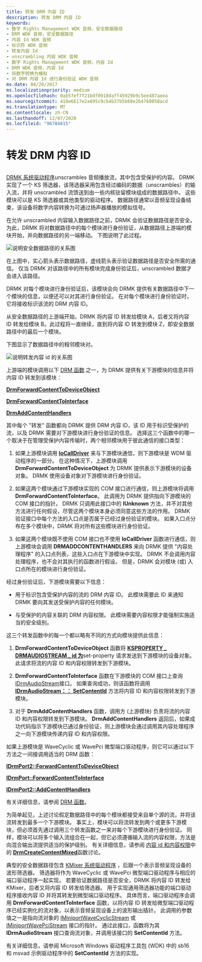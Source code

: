```yaml
---
title: 转发 DRM 内容 ID
description: 转发 DRM 内容 ID
keywords:
- 数字 Rights Management WDK 音频，安全数据路径
- DRM WDK 音频，安全数据路径
- 内容 Id WDK 音频
- 标识符 WDK 音频
- 转发内容 Id
- unscrambling 内容 WDK 音频
- 数字 Rights Management WDK 音频，内容 Id
- DRM WDK 音频，内容 Id
- 将数字转换为模拟
- 对 DRM 内容 Id 进行身份验证 WDK 音频
ms.date: 04/20/2017
ms.localizationpriority: medium
ms.openlocfilehash: 0ab57ef7f21bdf0918daff45929b9c5ee487aeea
ms.sourcegitcommit: 418e6617e2a695c9cb4b37b5b60e264760858acd
ms.translationtype: MT
ms.contentlocale: zh-CN
ms.lasthandoff: 12/07/2020
ms.locfileid: "96784815"
---
```

# <a name="forwarding-drm-content-ids"></a>转发 DRM 内容 ID


## <span id="forwarding_drm_content_ids"></span><span id="FORWARDING_DRM_CONTENT_IDS"></span>


[DRMK 系统驱动程序](kernel-mode-wdm-audio-components.md#drmk_system_driver)unscrambles 音频播放流，其中包含受保护的内容。 DRMK 实现了一个 KS 筛选器，该筛选器采用包含经过编码的数据（unscrambles）的输入流，并将 unscrambled 流馈送到由一些内核驻留模块组成的数据路径中。 这些模块可以是 KS 筛选器或其他类型的驱动程序。 数据路径通常以音频呈现设备结束，该设备将数字内容转换为可通过扬声器播放的模拟信号。

在允许 unscrambled 内容输入数据路径之前，DRMK 会验证数据路径是否安全。 为此，DRMK 将对数据路径中的每个模块进行身份验证，从数据路径上游端的模块开始，并向数据路径的另一端移动。 下图说明了此过程。

![说明安全数据路径的关系图](images/securepath.png)

在上图中，实心箭头表示数据路径，虚线箭头表示验证数据路径是否安全所需的通信。 仅当 DRMK 对该路径中的所有模块完成身份验证后，unscrambled 数据才会进入该路径。

DRMK 对每个模块进行身份验证后，该模块会向 DRMK 提供有关数据路径中下一个模块的信息，以便还可以对其进行身份验证。 在对每个模块进行身份验证时，它将接收标识该流的 DRM 内容 ID。

从安全数据路径的上游端开始，DRMK 将内容 ID 转发给模块 A，后者又将内容 ID 转发给模块 B。此过程将一直继续，直到将内容 ID 转发到模块 Z，即安全数据路径中的最后一个模块。

下图显示了数据路径中的相邻模块对。

![说明转发内容 id 的关系图](images/forwardid.png)

上游端的模块调用以下 [DRM 函数](./drm-functions.md) 之一，为 DRMK 提供有关下游模块的信息并将内容 ID 转发到该模块：

[**DrmForwardContentToDeviceObject**](/windows-hardware/drivers/ddi/drmk/nf-drmk-drmforwardcontenttodeviceobject)

[**DrmForwardContentToInterface**](/windows-hardware/drivers/ddi/drmk/nf-drmk-drmforwardcontenttointerface)

[**DrmAddContentHandlers**](/windows-hardware/drivers/ddi/drmk/nf-drmk-drmaddcontenthandlers)

其中每个 "转发" 函数都向 DRMK 提供 DRM 内容 ID，该 ID 用于标识受保护的流，以及 DRMK 需要对下游模块进行身份验证的信息。 选择这三个函数中的哪一个取决于在管理受保护内容传输时，两个相邻模块用于彼此通信的接口类型：

1.  如果上游模块调用 [**IoCallDriver**](/windows-hardware/drivers/ddi/wdm/nf-wdm-iocalldriver) 来与下游模块通信，则下游模块是 WDM 驱动程序的一部分。 在这种情况下，上游模块调用 **DrmForwardContentToDeviceObject** 为 DRMK 提供表示下游模块的设备对象。 DRMK 使用设备对象对下游模块进行身份验证。

2.  如果这两个模块通过下游模块实现的 COM 接口进行通信，则上游模块将调用 **DrmForwardContentToInterface**。 此调用为 DRMK 提供指向下游模块的 COM 接口的指针。 DRMK 只调用此接口中的 **IUnknown** 方法，并不对其他方法进行任何假设，尽管这两个模块本身必须同意这些方法的作用。 DRMK 验证接口中每个方法的入口点是否属于已经过身份验证的模块。 如果入口点分布在多个模块中，DRMK 将对所有这些模块进行身份验证。

3.  如果这两个模块既不使用 COM 接口也不使用 **IoCallDriver** 函数进行通信，则上游模块会调用 **DRMADDCONTENTHANDLERS** 来向 DRMK 提供 "内容处理程序" 的入口点列表，这些入口点在下游模块中实现。 DRMK 不会调用内容处理程序，也不会对其执行的函数进行假设。 但是，DRMK 会对模块 (或) 入口点所在的模块进行身份验证。

经过身份验证后，下游模块需要以下信息：

-   用于标识包含受保护内容的流的 DRM 内容 ID。 此模块需要此 ID 来通知 DRMK 要向其发送受保护内容的任何模块。

-   与受保护的内容关联的 DRM 内容权限。 此模块需要内容权限才能强制实施适当的安全级别。

这三个转发函数中的每一个都以略有不同的方式向模块提供此信息：

1.  **DrmForwardContentToDeviceObject** 函数将 [**KSPROPERTY \_ DRMAUDIOSTREAM \_ id 为**](/previous-versions/ff537351(v=vs.85))set-property 请求发送到下游模块的设备对象。 此请求将流的内容 ID 和内容权限转发到下游模块。

2.  **DrmForwardContentToInterface** 函数在下游模块的 COM 接口上查询 [IDrmAudioStream](/windows-hardware/drivers/ddi/drmk/nn-drmk-idrmaudiostream)接口。 如果查询成功，则该函数将调用 [**IDrmAudioStream：： SetContentId**](/windows-hardware/drivers/ddi/drmk/nf-drmk-idrmaudiostream-setcontentid) 方法将内容 ID 和内容权限转发到下游模块。

3.  对于 **DrmAddContentHandlers** 函数，调用方 (上游模块) 负责将流的内容 ID 和内容权限转发到下游模块。 **DrmAddContentHandlers** 返回后，如果成功代码指示下游模块已通过身份验证，则上游模块会通过调用其内容处理程序之一向下游模块传递内容 ID 和内容权限。

如果上游模块是 WaveCyclic 或 WavePci 微型端口驱动程序，则它可以通过以下方法之一间接调用适当的 DRM 函数：

[**IDrmPort2::ForwardContentToDeviceObject**](/windows-hardware/drivers/ddi/portcls/nf-portcls-idrmport2-forwardcontenttodeviceobject)

[**IDrmPort::ForwardContentToInterface**](/windows-hardware/drivers/ddi/portcls/nf-portcls-idrmport-forwardcontenttointerface)

[**IDrmPort2::AddContentHandlers**](/windows-hardware/drivers/ddi/portcls/nf-portcls-idrmport2-addcontenthandlers)

有关详细信息，请参阅 [DRM 函数](./drm-functions.md)。

为简单起见，上述讨论假定数据路径中的每个模块都接受来自单个源的流，并将该流转发到最多一个下游模块。 事实上，模块可以将流转发到两个或更多下游模块，但必须首先通过调用三个转发函数之一来对每个下游模块进行身份验证。 同样，模块可以将多个输入流组合在一起，但它必须遵循输入流的内容权限，方法是向混合输出流提供适当的保护级别。 有关详细信息，请参阅 [内容 id 和内容权限](content-ids-and-content-rights.md)中的 [**DrmCreateContentMixed**](/windows-hardware/drivers/ddi/drmk/nf-drmk-drmcreatecontentmixed)函数讨论。

典型的安全数据路径包含 [KMixer 系统驱动程序](kernel-mode-wdm-audio-components.md#kmixer_system_driver) ，后跟一个表示音频呈现设备的波形筛选器。 筛选器将作为 WaveCyclic 或 WavePci 微型端口驱动程序与相应的端口驱动程序一起实现。 若要验证数据路径是否安全，DRMK 将内容 ID 转发给 KMixer，后者又将内容 ID 转发给筛选器。 用于实现通用筛选器功能的端口驱动程序接收内容 ID 并将其转发到微型端口驱动程序。 具体而言，端口驱动程序会调用 **DrmForwardContentToInterface** 函数，以将内容 ID 转发给微型端口驱动程序已经实例化的流对象，以表示音频呈现设备上的波形输出插针。 此调用的参数值之一是指向流对象的 [IMiniportWaveCyclicStream](/windows-hardware/drivers/ddi/portcls/nn-portcls-iminiportwavecyclicstream) 或 [IMiniportWavePciStream](/windows-hardware/drivers/ddi/portcls/nn-portcls-iminiportwavepcistream) 接口的指针。 通过此接口，函数将为其 **IDrmAudioStream** 接口查询流对象，并调用该接口的 **SetContentId** 方法。

有关详细信息，请参阅 Microsoft Windows 驱动程序工具包 (WDK) 中的 sb16 和 msvad 示例驱动程序中的 **SetContentId** 方法的实现。

 

